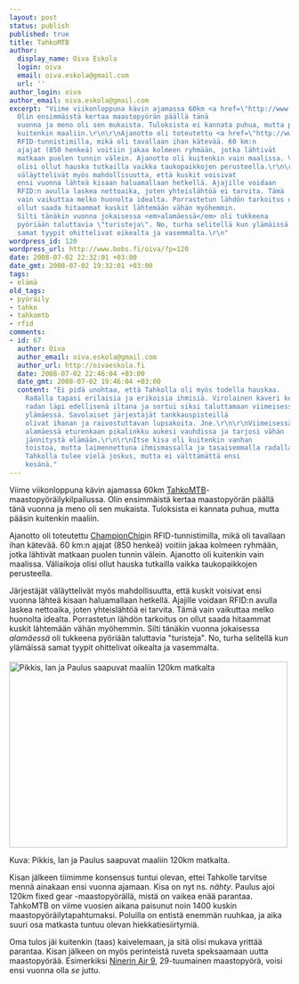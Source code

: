 ```yaml
---
layout: post
status: publish
published: true
title: TahkoMTB
author:
  display_name: Oiva Eskola
  login: oiva
  email: oiva.eskola@gmail.com
  url: ''
author_login: oiva
author_email: oiva.eskola@gmail.com
excerpt: "Viime viikonloppuna kävin ajamassa 60km <a href=\"http://www.tahkomtb.fi/index?page=1\">TahkoMTB</a>-maastopyöräilykilpailussa.
  Olin ensimmäistä kertaa maastopyörän päällä tänä
  vuonna ja meno oli sen mukaista. Tuloksista ei kannata puhua, mutta pääsin
  kuitenkin maaliin.\r\n\r\nAjanotto oli toteutettu <a href=\"http://www.championchip.fi/index.asp?pid=19\">ChampionChip</a>in
  RFID-tunnistimilla, mikä oli tavallaan ihan kätevää. 60 km:n
  ajajat (850 henkeä) voitiin jakaa kolmeen ryhmään, jotka lähtivät
  matkaan puolen tunnin välein. Ajanotto oli kuitenkin vain maalissa. Väliaikoja
  olisi ollut hauska tutkailla vaikka taukopaikkojen perusteella.\r\n\r\nJärjestäjät
  väläyttelivät myös mahdollisuutta, että kuskit voisivat
  ensi vuonna lähteä kisaan haluamallaan hetkellä. Ajajille voidaan
  RFID:n avulla laskea nettoaika, joten yhteislähtöä ei tarvita. Tämä
  vain vaikuttaa melko huonolta idealta. Porrastetun lähdön tarkoitus on
  ollut saada hitaammat kuskit lähtemään vähän myöhemmin.
  Silti tänäkin vuonna jokaisessa <em>alamäessä</em> oli tukkeena
  pyöriään taluttavia \"turisteja\". No, turha selitellä kun ylämäissä
  samat tyypit ohittelivat oikealta ja vasemmalta.\r\n"
wordpress_id: 120
wordpress_url: http://www.bobs.fi/oiva/?p=120
date: 2008-07-02 22:32:01 +03:00
date_gmt: 2008-07-02 19:32:01 +03:00
tags:
- elämä
old_tags:
- pyöräily
- tahko
- tahkomtb
- rfid
comments:
- id: 67
  author: Oiva
  author_email: oiva.eskola@gmail.com
  author_url: http://oivaeskola.fi
  date: 2008-07-02 22:46:04 +03:00
  date_gmt: 2008-07-02 19:46:04 +03:00
  content: "Ei pidä unohtaa, että Tahkolla oli myös todella hauskaa.
    Radalla tapasi erilaisia ja erikoisia ihmisiä. Virolainen kaveri kertoi ajaneensa
    radan läpi edellisenä iltana ja sortui siksi taluttamaan viimeisessä
    ylämäessä. Savolaiset järjestäjät tankkauspisteillä
    olivat ihanan ja raivostuttavan lupsakoita. Jne.\r\n\r\nViimeisessä isossa
    alamäessä eturenkaan pikalinkku aukesi vauhdissa ja tarjosi vähän
    jännitystä elämään.\r\n\r\nItse kisa oli kuitenkin vanhan
    toistoa, mutta laimennettuna ihmismassalla ja tasaisemmalla radalla. Viides kerta
    Tahkolla tulee vielä joskus, mutta ei välttämättä ensi
    kesänä."
---
```

<p>Viime viikonloppuna kävin ajamassa 60km <a href="http://www.tahkomtb.fi/index?page=1">TahkoMTB</a>-maastopyöräilykilpailussa. Olin ensimmäistä kertaa maastopyörän päällä tänä vuonna ja meno oli sen mukaista. Tuloksista ei kannata puhua, mutta pääsin kuitenkin maaliin.</p>
<p>Ajanotto oli toteutettu <a href="http://www.championchip.fi/index.asp?pid=19">ChampionChip</a>in RFID-tunnistimilla, mikä oli tavallaan ihan kätevää. 60 km:n ajajat (850 henkeä) voitiin jakaa kolmeen ryhmään, jotka lähtivät matkaan puolen tunnin välein. Ajanotto oli kuitenkin vain maalissa. Väliaikoja olisi ollut hauska tutkailla vaikka taukopaikkojen perusteella.</p>
<p>Järjestäjät väläyttelivät myös mahdollisuutta, että kuskit voisivat ensi vuonna lähteä kisaan haluamallaan hetkellä. Ajajille voidaan RFID:n avulla laskea nettoaika, joten yhteislähtöä ei tarvita. Tämä vain vaikuttaa melko huonolta idealta. Porrastetun lähdön tarkoitus on ollut saada hitaammat kuskit lähtemään vähän myöhemmin. Silti tänäkin vuonna jokaisessa <em>alamäessä</em> oli tukkeena pyöriään taluttavia "turisteja". No, turha selitellä kun ylämäissä samat tyypit ohittelivat oikealta ja vasemmalta.<br />
<a id="more"></a><a id="more-120"></a><br />
<a title="DSC_0215 by oiva_eskola, on Flickr" href="http://www.flickr.com/photos/oiva/2625214313/"><img src="https://farm4.static.flickr.com/3034/2625214313_79c4200d52.jpg" alt="Pikkis, Ian ja Paulus saapuvat maaliin 120km matkalta" width="500" height="334" /></a></p>
<p style="text-align: justify;">Kuva: Pikkis, Ian ja Paulus saapuvat maaliin 120km matkalta.</p>
<p>Kisan jälkeen tiimimme konsensus tuntui olevan, ettei Tahkolle tarvitse mennä ainakaan ensi vuonna ajamaan. Kisa on nyt ns. <em>nähty</em>. Paulus ajoi 120km fixed gear -maastopyörällä, mistä on vaikea enää parantaa. TahkoMTB on viime vuosien aikana paisunut noin 1400 kuskin maastopyöräilytapahtumaksi. Poluilla on entistä enemmän ruuhkaa, ja aika suuri osa matkasta tuntuu olevan hiekkatiesiirtymiä.</p>
<p>Oma tulos jäi kuitenkin (taas) kaivelemaan, ja sitä olisi mukava yrittää parantaa. Kisan jälkeen on myös perinteistä ruveta speksaamaan uutta maastopyörää. Esimerkiksi <a href="http://www.ninerbikes.com/air9.html">Ninerin Air 9</a>, 29-tuumainen maastopyörä, voisi ensi vuonna olla <em>se</em> juttu.</p>
